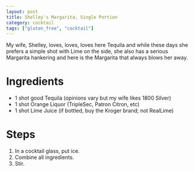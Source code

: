 ```yaml
---
layout: post
title: Shelley's Margarita, Single Portion
category: cocktail
tags: ["gluten_free", "cocktail"]
---
```

My wife, Shelley, loves, loves, loves here Tequila and while these days she prefers a simple shot with Lime on the side, she also has a serious Margarita hankering and here is the Margarita that always blows her away.

# Ingredients

* 1 shot good Tequila (opinions vary but my wife likes 1800 Silver)
* 1 shot Orange Liquor (TripleSec, Patron Citron, etc)
* 1 shot Lime Juice (if bottled, buy the Kroger brand; not RealLime)

# Steps

1.  In a cocktail glass, put ice.
2.  Combine all ingredients.
3.  Stir.